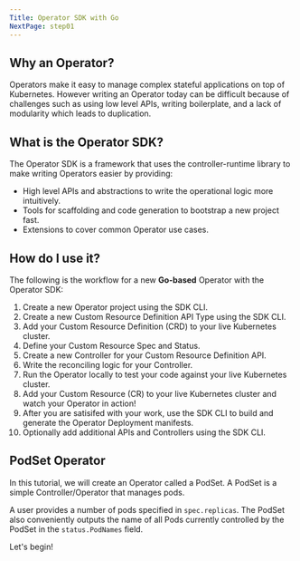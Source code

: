 ```yaml
---
Title: Operator SDK with Go
NextPage: step01
---
```


## Why an Operator?

Operators make it easy to manage complex stateful applications on top of Kubernetes. However writing an Operator today can be difficult because of challenges such as using low level APIs, writing boilerplate, and a lack of modularity which leads to duplication.

## What is the Operator SDK?

The Operator SDK is a framework that uses the controller-runtime library to make writing Operators easier by providing:

* High level APIs and abstractions to write the operational logic more intuitively.
* Tools for scaffolding and code generation to bootstrap a new project fast.
* Extensions to cover common Operator use cases.

## How do I use it?

The following is the workflow for a new **Go-based** Operator with the Operator SDK:

1. Create a new Operator project using the SDK CLI.
2. Create a new Custom Resource Definition API Type using the SDK CLI.
3. Add your Custom Resource Definition (CRD) to your live Kubernetes cluster.
4. Define your Custom Resource Spec and Status.
5. Create a new Controller for your Custom Resource Definition API.
6. Write the reconciling logic for your Controller.
7. Run the Operator locally to test your code against your live Kubernetes cluster.
8. Add your Custom Resource (CR) to your live Kubernetes cluster and watch your Operator in action!
9. After you are satisifed with your work, use the SDK CLI to build and generate the Operator Deployment manifests.
10. Optionally add additional APIs and Controllers using the SDK CLI.

## PodSet Operator

In this tutorial, we will create an Operator called a PodSet. A PodSet is a simple Controller/Operator that manages pods.

A user provides a number of pods specified in `spec.replicas`. The PodSet also conveniently outputs the name of all Pods currently controlled by the PodSet in the `status.PodNames` field.

Let's begin!
